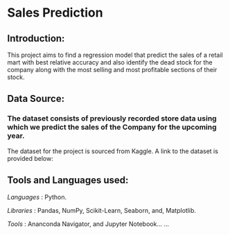 # Sales Prediction
## Introduction:
This project aims to find a regression model that predict the sales of a retail mart with best relative accuracy and also identify the dead stock for the company along with the most selling and most profitable sections of their stock.
## Data Source:
### The dataset consists of previously recorded store data using which we predict the sales of the Company for the upcoming year.

The dataset for the project is sourced from Kaggle. A link to the dataset is provided below:
## Tools and Languages used:
*Languages* : Python.

*Libraries* : Pandas, NumPy, Scikit-Learn, Seaborn, and, Matplotlib.

*Tools* : Ananconda Navigator, and Jupyter Notebook...
...
